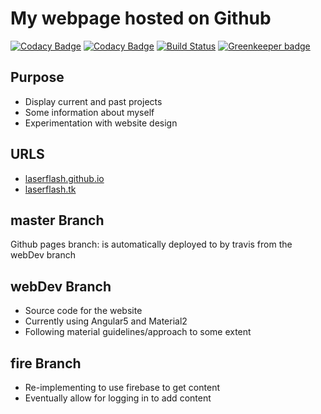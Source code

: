 # My webpage hosted on Github

[![Codacy Badge](https://api.codacy.com/project/badge/Grade/dee277f066514ceeb57f455455f6922c)](https://app.codacy.com/manual/LaserFlash/LaserFlash.github.io?utm_source=github.com&utm_medium=referral&utm_content=LaserFlash/LaserFlash.github.io&utm_campaign=Badge_Grade_Settings)
[![Codacy Badge](https://api.codacy.com/project/badge/Grade/dee277f066514ceeb57f455455f6922c)](https://app.codacy.com/app/LaserFlash/LaserFlash.github.io?utm_source=github.com&utm_medium=referral&utm_content=LaserFlash/LaserFlash.github.io&utm_campaign=Badge_Grade_Settings)
[![Build Status](https://travis-ci.org/LaserFlash/LaserFlash.github.io.svg?branch=webDev)](https://travis-ci.org/LaserFlash/LaserFlash.github.io) [![Greenkeeper badge](https://badges.greenkeeper.io/LaserFlash/LaserFlash.github.io.svg)](https://greenkeeper.io/)

## Purpose

-   Display current and past projects
-   Some information about myself
-   Experimentation with website design

## URLS

-   [laserflash.github.io](http://laserflash.github.io)
-   [laserflash.tk](http://laserflash.tk)

## master Branch

Github pages branch: is automatically deployed to by travis from the webDev branch

## webDev Branch

-   Source code for the website
-   Currently using Angular5 and Material2
-   Following material guidelines/approach to some extent

## fire Branch

-   Re-implementing to use firebase to get content
-   Eventually allow for logging in to add content

